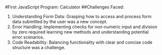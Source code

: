 #First JavaScript Program: Calculator
##Challenges Faced:
1. Understanding Form Data: Grasping how to access and process form data submitted by the user was a new concept.
2. Error Handling: Implementing checks for non-numeric input and division by zero required learning new methods and understanding potential error scenarios.
3. Code Readability: Balancing functionality with clear and concise code structure was a challenge.
